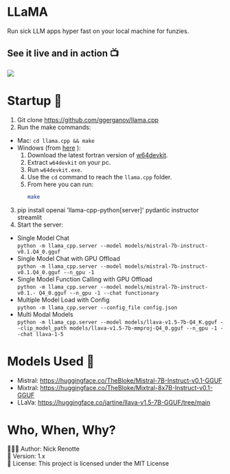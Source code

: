 # LLaMA
Run sick LLM apps hyper fast on your local machine for funzies. 

## See it live and in action 📺
<a href=""><img src="https://i.imgur.com/jvTcxvV.png"/></a>


# Startup 🚀
1. Git clone https://github.com/ggerganov/llama.cpp 
2. Run the make commands: 
- Mac: `cd llama.cpp && make`
- Windows (from <a href="https://github.com/ggerganov/llama.cpp/blob/master/README.md">here</a> ):
    1. Download the latest fortran version of [w64devkit](https://github.com/skeeto/w64devkit/releases).
    2. Extract `w64devkit` on your pc.
    3. Run `w64devkit.exe`.
    4. Use the `cd` command to reach the `llama.cpp` folder.
    5. From here you can run:
        ```bash
        make
        ```
3. pip install openai 'llama-cpp-python[server]' pydantic instructor streamlit
4. Start the server: 
- Single Model Chat </br>
`python -m llama_cpp.server --model models/mistral-7b-instruct-v0.1.Q4_0.gguf `
- Single Model Chat with GPU Offload</br>
`python -m llama_cpp.server --model models/mistral-7b-instruct-v0.1.Q4_0.gguf --n_gpu -1` 
- Single Model Function Calling with GPU Offload</br>
`python -m llama_cpp.server --model models/mistral-7b-instruct-v0.1.- Q4_0.gguf --n_gpu -1 --chat functionary` 
- Multiple Model Load with Config</br>
`python -m llama_cpp.server --config_file config.json`
- Multi Modal Models</br>
`python -m llama_cpp.server --model models/llava-v1.5-7b-Q4_K.gguf --clip_model_path models/llava-v1.5-7b-mmproj-Q4_0.gguf --n_gpu -1 --chat llava-1-5` </br>

# Models Used 🤖
- Mistral: https://huggingface.co/TheBloke/Mistral-7B-Instruct-v0.1-GGUF
- Mixtral: https://huggingface.co/TheBloke/Mixtral-8x7B-Instruct-v0.1-GGUF
- LLaVa: https://huggingface.co/jartine/llava-v1.5-7B-GGUF/tree/main

# Who, When, Why?

👨🏾‍💻 Author: Nick Renotte <br />
📅 Version: 1.x<br />
📜 License: This project is licensed under the MIT License </br>

